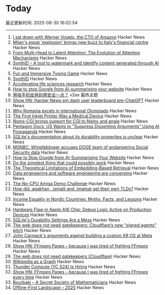 # Today

最近更新时间: 2025-08-30 16:02:54

--- 
1. [I sat down with Werner Vogels, the CTO of Amazon](https://everton.xyz/i-sat-down-with-werner-vogels/) Hacker News
2. [Milan's expat 'explosion' brings new buzz to Italy's financial centre](https://www.ft.com/content/f33a01dc-f873-4c62-886f-f69562fb2e46) Hacker News
3. [From Multi-Head to Latent Attention: The Evolution of Attention Mechanisms](https://vinithavn.medium.com/from-multi-head-to-latent-attention-the-evolution-of-attention-mechanisms-64e3c0505f24) Hacker News
4. [SynthID – A tool to watermark and identify content generated through AI](https://deepmind.google/science/synthid/) Hacker News
5. [Fun and Immersive Typing Game](https://keybara.io) Hacker News
6. [SynthID](https://deepmind.google/science/synthid/) Hacker News
7. [Accelerating life sciences research](https://openai.com/index/accelerating-life-sciences-research-with-retro-biosciences/) Hacker News
8. [How to stop Google from AI-summarising your website](https://www.teruza.com/info-hub/how-to-stop-google-from-ai-summarising-your-website) Hacker News
9. [用啥手机给爸妈用安全一点？](https://www.v2ex.com/t/1155914) v2ex 最热主题
10. [Show HN: Hacker News em dash user leaderboard pre-ChatGPT](https://www.gally.net/miscellaneous/hn-em-dash-user-leaderboard.html) Hacker News
11. [Why Romania excels in international Olympiads](https://www.palladiummag.com/2025/08/29/why-romania-excels-in-international-olympiads/) Hacker News
12. [The First Inkjet Printer Was a Medical Device](https://spectrum.ieee.org/rune-elmqvist) Hacker News
13. [Nginx-CGI brings support for CGI to Nginx and angie](https://github.com/pjincz/nginx-cgi) Hacker News
14. [Pentagon Docs: US Wants to "Suppress Dissenting Arguments" Using AI Propaganda](https://theintercept.com/2025/08/25/pentagon-military-ai-propaganda-influence/) Hacker News
15. [SQLite's documentation about its durability properties is unclear](https://www.agwa.name/blog/post/sqlite_durability) Hacker News
16. [MSNBC: Whistleblower accuses DOGE team of endangering Social Security data](https://whistleblower.org/in-the-news/msnbc-whistleblower-accuses-doge-team-of-endangering-critical-social-security-data/) Hacker News
17. [How to Stop Google from AI-Summarising Your Website](https://www.teruza.com/info-hub/how-to-stop-google-from-ai-summarising-your-website) Hacker News
18. [Do the simplest thing that could possibly work](https://www.seangoedecke.com/the-simplest-thing-that-could-possibly-work/) Hacker News
19. [The Theoretical Limitations of Embedding-Based Retrieval](https://arxiv.org/abs/2508.21038) Hacker News
20. [Data engineering and software engineering are converging](https://clickhouse.com/blog/eight-principles-of-great-developer-experience-for-data-infrastructure) Hacker News
21. [The No-CPU Amiga Demo Challenge](https://github.com/askeksa/NoCpuChallenge) Hacker News
22. [How did .agakhan, .ismaili and .imamat get their own TLDs?](https://data.iana.org/TLD/tlds-alpha-by-domain.txt) Hacker News
23. [Income Equality in Nordic Countries: Myths, Facts, and Lessons](https://www.aeaweb.org/articles?id=10.1257/jel.20251636) Hacker News
24. [Hardware Flaw in Apple A16 Chip: Debug Logic Active on Production Devices](https://github.com/JGoyd/A16-FuseBypass) Hacker News
25. [SQLite's Durability Settings Are a Mess](https://www.agwa.name/blog/post/sqlite_durability) Hacker News
26. [The web does not need gatekeepers: Cloudflare’s new “signed agents” pitch](https://positiveblue.substack.com/p/the-web-does-not-need-gatekeepers) Hacker News
27. [John Carmack's arguments against building a custom XR OS at Meta](https://twitter.com/ID_AA_Carmack/status/1961172409920491849) Hacker News
28. [Show HN: FFmpeg Pages – because I was tired of fighting FFmpeg](https://ffmpegs.pages.dev/) Hacker News
29. [The web does not need gatekeepers (Cloudflare)](https://positiveblue.substack.com/p/the-web-does-not-need-gatekeepers) Hacker News
30. [Wikipedia as a Graph](https://wikigrapher.com/paths) Hacker News
31. [Thunder Compute (YC S24) Is Hiring](https://www.ycombinator.com/companies/thunder-compute/jobs/sS6QzTi-founding-developer-advocate-contract-to-hire) Hacker News
32. [Show HN: FFmpeg Pages – because I was tired of fighting FFmpeg every time](https://ffmpegs.pages.dev/) Hacker News
33. [Bourbaki – A Secret Society of Mathematicians](https://books.google.com/books/about/Bourbaki.html) Hacker News
34. [Offline-First Landscape – 2025](https://marcoapp.io/blog/offline-first-landscape) Hacker News
